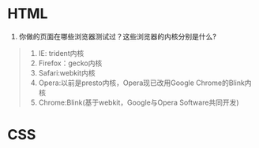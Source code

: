 # HTML

1. 你做的页面在哪些浏览器测试过？这些浏览器的内核分别是什么?
> 1. IE: trident内核
> 2. Firefox：gecko内核
> 3. Safari:webkit内核
> 4. Opera:以前是presto内核，Opera现已改用Google Chrome的Blink内核
> 5. Chrome:Blink(基于webkit，Google与Opera Software共同开发)


# CSS